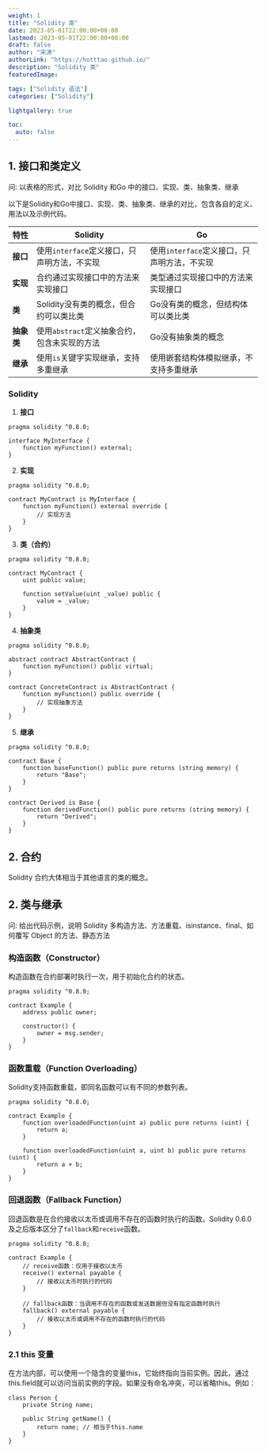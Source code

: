 ```yaml
---
weight: 1
title: "Solidity 类"
date: 2023-05-01T22:00:00+08:00
lastmod: 2023-05-01T22:00:00+08:00
draft: false
author: "宋涛"
authorLink: "https://hotttao.github.io/"
description: "Solidity 类"
featuredImage: 

tags: ["Solidity 语法"]
categories: ["Solidity"]

lightgallery: true

toc:
  auto: false
---
```


## 1. 接口和类定义
问: 以表格的形式，对比 Solidity 和Go 中的接口、实现、类、抽象类、继承

以下是Solidity和Go中接口、实现、类、抽象类、继承的对比，包含各自的定义、用法以及示例代码。

| 特性          | Solidity                                                | Go                                                    |
|---------------|----------------------------------------------------------|-------------------------------------------------------|
| **接口**      | 使用`interface`定义接口，只声明方法，不实现              | 使用`interface`定义接口，只声明方法，不实现           |
| **实现**      | 合约通过实现接口中的方法来实现接口                        | 类型通过实现接口中的方法来实现接口                     |
| **类**        | Solidity没有类的概念，但合约可以类比类                    | Go没有类的概念，但结构体可以类比类                     |
| **抽象类**    | 使用`abstract`定义抽象合约，包含未实现的方法              | Go没有抽象类的概念                                     |
| **继承**      | 使用`is`关键字实现继承，支持多重继承                      | 使用嵌套结构体模拟继承，不支持多重继承                 |

### Solidity

1. **接口**

```solidity
pragma solidity ^0.8.0;

interface MyInterface {
    function myFunction() external;
}
```

2. **实现**

```solidity
pragma solidity ^0.8.0;

contract MyContract is MyInterface {
    function myFunction() external override {
        // 实现方法
    }
}
```

3. **类（合约）**

```solidity
pragma solidity ^0.8.0;

contract MyContract {
    uint public value;

    function setValue(uint _value) public {
        value = _value;
    }
}
```

4. **抽象类**

```solidity
pragma solidity ^0.8.0;

abstract contract AbstractContract {
    function myFunction() public virtual;
}

contract ConcreteContract is AbstractContract {
    function myFunction() public override {
        // 实现抽象方法
    }
}
```

5. **继承**

```solidity
pragma solidity ^0.8.0;

contract Base {
    function baseFunction() public pure returns (string memory) {
        return "Base";
    }
}

contract Derived is Base {
    function derivedFunction() public pure returns (string memory) {
        return "Derived";
    }
}
```


## 2. 合约
Solidity 合约大体相当于其他语言的类的概念。



## 2. 类与继承
问: 给出代码示例，说明 Solidity 多构造方法、方法重载、isinstance、final、如何覆写 Object 的方法、静态方法


### 构造函数（Constructor）

构造函数在合约部署时执行一次，用于初始化合约的状态。

```solidity
pragma solidity ^0.8.0;

contract Example {
    address public owner;
    
    constructor() {
        owner = msg.sender;
    }
}
```

### 函数重载（Function Overloading）

Solidity支持函数重载，即同名函数可以有不同的参数列表。

```solidity
pragma solidity ^0.8.0;

contract Example {
    function overloadedFunction(uint a) public pure returns (uint) {
        return a;
    }
    
    function overloadedFunction(uint a, uint b) public pure returns (uint) {
        return a + b;
    }
}
```

### 回退函数（Fallback Function）

回退函数是在合约接收以太币或调用不存在的函数时执行的函数。Solidity 0.6.0及之后版本区分了`fallback`和`receive`函数。

```solidity
pragma solidity ^0.8.0;

contract Example {
    // receive函数：仅用于接收以太币
    receive() external payable {
        // 接收以太币时执行的代码
    }
    
    // fallback函数：当调用不存在的函数或发送数据但没有指定函数时执行
    fallback() external payable {
        // 接收以太币或调用不存在的函数时执行的代码
    }
}
```

### 2.1 this 变量
在方法内部，可以使用一个隐含的变量this，它始终指向当前实例。因此，通过this.field就可以访问当前实例的字段。如果没有命名冲突，可以省略this。例如：

```Solidity
class Person {
    private String name;

    public String getName() {
        return name; // 相当于this.name
    }
}
```

